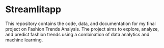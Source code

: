 # Streamlitapp
This repository contains the code, data, and documentation for my final project on Fashion Trends Analysis. The project aims to explore, analyze, and predict fashion trends using a combination of data analytics and machine learning.
